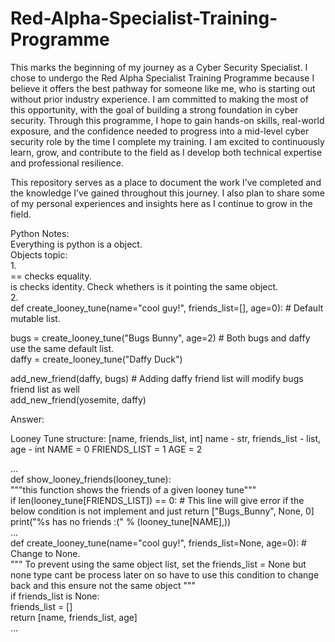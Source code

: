 # Red-Alpha-Specialist-Training-Programme

This marks the beginning of my journey as a Cyber Security Specialist. I chose to undergo the Red Alpha Specialist Training Programme because I believe it offers the best pathway for someone like me, who is starting out without prior industry experience. I am committed to making the most of this opportunity, with the goal of building a strong foundation in cyber security. Through this programme, I hope to gain hands-on skills, real-world exposure, and the confidence needed to progress into a mid-level cyber security role by the time I complete my training. I am excited to continuously learn, grow, and contribute to the field as I develop both technical expertise and professional resilience.

This repository serves as a place to document the work I’ve completed and the knowledge I’ve gained throughout this journey. I also plan to share some of my personal experiences and insights here as I continue to grow in the field.

Python Notes:  
Everything is python is a object.  
Objects topic:  
1.  
== checks equality.    
is checks identity. Check whethers is it pointing the same object.  
2.  
def create_looney_tune(name="cool guy!", friends_list=[], age=0): # Default mutable list.  

bugs = create_looney_tune("Bugs Bunny", age=2)  # Both bugs and daffy use the same default list.  
daffy = create_looney_tune("Daffy Duck")

add_new_friend(daffy, bugs)    # Adding daffy friend list will modify bugs friend list as well  
add_new_friend(yosemite, daffy)

Answer:

Looney Tune structure:
[name, friends_list, int]
name - str, friends_list - list, age - int
NAME = 0
FRIENDS_LIST = 1
AGE = 2

...  
def show_looney_friends(looney_tune):  
    """this function shows the friends of a given looney tune"""  
    if len(looney_tune[FRIENDS_LIST]) == 0:  # This line will give error if the below condition is not implement and just return ["Bugs_Bunny", None, 0]  
        print("%s has no friends :(" % (looney_tune[NAME],))  
...  
def create_looney_tune(name="cool guy!", friends_list=None, age=0): # Change to None.   
""" To prevent using the same object list, set the friends_list = None but none type cant be process later on so have to use this condition to change back and this ensure 
 not the same object """  
if friends_list is None:  
    friends_list = []  
return [name, friends_list, age]  
...  


